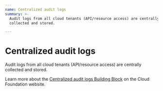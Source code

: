 ```yaml
---
name: Centralized audit logs
summary: >-
  Audit logs from all cloud tenants (API/resource access) are centrally
  collected and stored.

---
```


# Centralized audit logs

Audit logs from all cloud tenants (API/resource access) are centrally collected and stored.

Learn more about the [Centralized audit logs Building Block](https://cloudfoundation.org/maturity-model/security-and-compliance/centralized-audit-logs.html) on the Cloud Foundation website.
